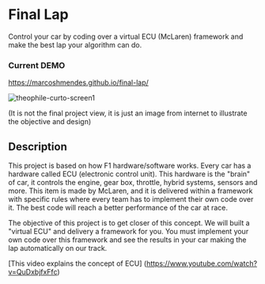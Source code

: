 # Final Lap
Control your car by coding over a virtual ECU (McLaren) framework and make the best lap your algorithm can do.

### Current DEMO
https://marcoshmendes.github.io/final-lap/

![theophile-curto-screen1](https://user-images.githubusercontent.com/17493368/156382460-ed0bc558-b777-48dd-939b-0cb7a8274f66.jpg)

(It is not the final project view, it is just an image from internet to illustrate the objective and design)


## Description

This project is based on how F1 hardware/software works. Every car has a hardware called ECU (electronic control unit). This hardware is the "brain" of car, it controls the engine, gear box, throttle, hybrid systems, sensors and more. This item is made by McLaren, and it is delivered within a framework with specific rules where every team has to implement their own code over it. The best code will reach a better performance of the car at race.

The objective of this project is to get closer of this concept. We will built a "virtual ECU" and delivery a framework for you. You must implement your own code over this framework and see the results in your car making the lap automatically on our track.

[This video explains the concept of ECU] (https://www.youtube.com/watch?v=QuDxbjfxFfc)
